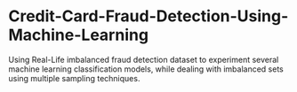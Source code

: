 # Credit-Card-Fraud-Detection-Using-Machine-Learning
Using Real-Life imbalanced fraud detection dataset to experiment several machine learning classification models, while dealing with imbalanced sets using multiple sampling techniques.
